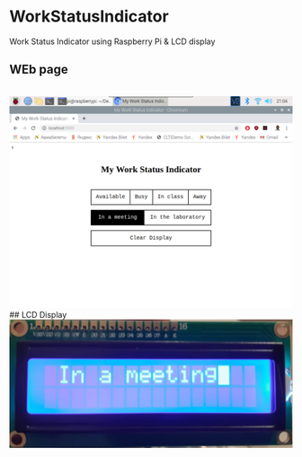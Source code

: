# WorkStatusIndicator
Work Status Indicator using Raspberry Pi &amp; LCD display
<br/>
## WEb page
<br/>
<img src="/images/meeting0.png" alt="" title="" />
<br/>
## LCD Display
<br/>
<img src="/images/meeting.jpeg" alt="" title="" />
<br/>
